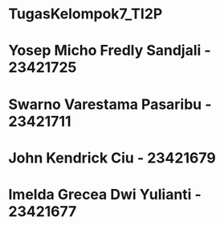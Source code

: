 # TugasKelompok7_TI2P
# Yosep Micho Fredly Sandjali - 23421725
# Swarno Varestama Pasaribu - 23421711
# John Kendrick Ciu - 23421679
# Imelda Grecea Dwi Yulianti - 23421677
